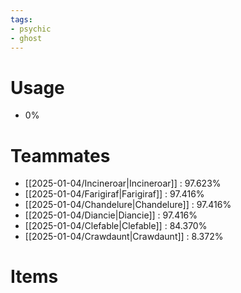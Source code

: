```yaml
---
tags:
- psychic
- ghost
---
```

# Usage
- 0%
# Teammates
- [[2025-01-04/Incineroar|Incineroar]] : 97.623%
- [[2025-01-04/Farigiraf|Farigiraf]] : 97.416%
- [[2025-01-04/Chandelure|Chandelure]] : 97.416%
- [[2025-01-04/Diancie|Diancie]] : 97.416%
- [[2025-01-04/Clefable|Clefable]] : 84.370%
- [[2025-01-04/Crawdaunt|Crawdaunt]] : 8.372%
# Items